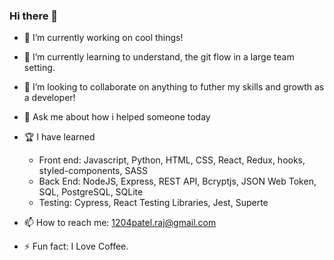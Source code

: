 ### Hi there 👋



- 🔭 I’m currently working on cool things!

- 🌱 I’m currently learning to understand, the git flow in a large team setting.

- 👯 I’m looking to collaborate on anything to futher my skills and growth as a developer!

- 💬 Ask me about how i helped someone today

- 🏆 I have learned
     * Front end: Javascript, Python, HTML, CSS, React, Redux, hooks, styled-components, SASS
     * Back End: NodeJS, Express, REST API, Bcryptjs, JSON Web Token, SQL, PostgreSQL, SQLite
     * Testing: Cypress, React Testing Libraries, Jest, Superte

- 📫 How to reach me: 1204patel.raj@gmail.com

- ⚡ Fun fact: I Love Coffee.

